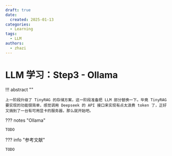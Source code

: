 ```yaml
---
draft: true
date:
  created: 2025-01-13
categories:
  - Learning
tags:
  - LLM
authors:
  - zhazi
---
```


# LLM 学习：Step3 - Ollama

!!! abstract ""

    上一阶段升级了 TinyRAG 的存储方案，这一阶段准备把 LLM 部分替换一下。毕竟 TinyRAG 要实现的功能很简单，感觉调用 Deepseek 的 API 接口来实现有点太浪费 token 了，正好又搞到了一台有可用显卡的服务器，那么就开始吧。

??? notes "Ollama"

    TODO


??? info "参考文献"

    TODO
<!-- more -->

